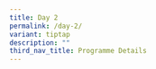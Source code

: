 ```yaml
---
title: Day 2
permalink: /day-2/
variant: tiptap
description: ""
third_nav_title: Programme Details
---
```

<p></p>